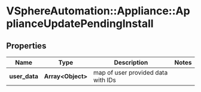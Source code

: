 # VSphereAutomation::Appliance::ApplianceUpdatePendingInstall

## Properties
Name | Type | Description | Notes
------------ | ------------- | ------------- | -------------
**user_data** | **Array&lt;Object&gt;** | map of user provided data with IDs | 


